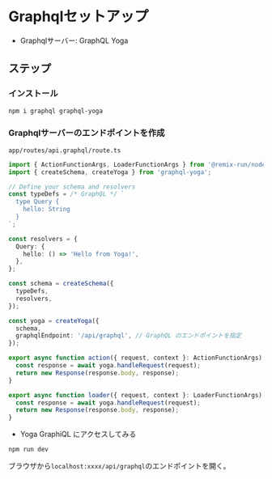 # Graphqlセットアップ

- Graphqlサーバー: GraphQL Yoga

## ステップ

### インストール

```sh
npm i graphql graphql-yoga
```

### Graphqlサーバーのエンドポイントを作成

`app/routes/api.graphql/route.ts`

```ts
import { ActionFunctionArgs, LoaderFunctionArgs } from '@remix-run/node';
import { createSchema, createYoga } from 'graphql-yoga';

// Define your schema and resolvers
const typeDefs = /* GraphQL */ `
  type Query {
    hello: String
  }
`;

const resolvers = {
  Query: {
    hello: () => 'Hello from Yoga!',
  },
};

const schema = createSchema({
  typeDefs,
  resolvers,
});

const yoga = createYoga({
  schema,
  graphqlEndpoint: '/api/graphql', // GraphQL のエンドポイントを指定
});

export async function action({ request, context }: ActionFunctionArgs) {
  const response = await yoga.handleRequest(request);
  return new Response(response.body, response);
}

export async function loader({ request, context }: LoaderFunctionArgs) {
  const response = await yoga.handleRequest(request);
  return new Response(response.body, response);
}
```

- Yoga GraphiQL にアクセスしてみる

```sh
npm run dev
```

ブラウザから`localhost:xxxx/api/graphql`のエンドポイントを開く。
